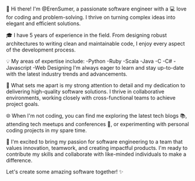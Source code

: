 👋 Hi there! I'm @ErenSumer, a passionate software engineer with a 💻 love for coding and problem-solving. I thrive on turning complex ideas into elegant and efficient solutions.

🎓 I have 5 years of experience in the field. From designing robust architectures to writing clean and maintainable code, I enjoy every aspect of the development process.

💡 My areas of expertise include:
-Python
-Ruby
-Scala
-Java
-C
-C#
-Javascript
-Web Designing
I'm always eager to learn and stay up-to-date with the latest industry trends and advancements.


🌟 What sets me apart is my strong attention to detail and my dedication to delivering high-quality software solutions. I thrive in collaborative environments, working closely with cross-functional teams to achieve project goals.

🌐 When I'm not coding, you can find me exploring the latest tech blogs 📚, attending tech meetups and conferences 🎤, or experimenting with personal coding projects in my spare time.

🤝 I'm excited to bring my passion for software engineering to a team that values innovation, teamwork, and creating impactful products. I'm ready to contribute my skills and collaborate with like-minded individuals to make a difference.

Let's create some amazing software together! ✨

